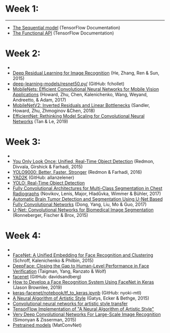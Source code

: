 # Week 1:
------
- [The Sequential model](https://www.tensorflow.org/guide/keras/sequential_model) (TensorFlow Documentation)
- [The Functional API](https://www.tensorflow.org/guide/keras/functional) (TensorFlow Documentation)

# Week 2:
-
- [Deep Residual Learning for Image Recognition](https://arxiv.org/abs/1512.03385) (He, Zhang, Ren & Sun, 2015)
- [deep-learning-models/resnet50.py/](https://github.com/fchollet/deep-learning-models/blob/master/resnet50.py) (GitHub: fchollet)
- [MobileNets: Efficient Convolutional Neural Networks for Mobile Vision Applications](https://arxiv.org/abs/1704.04861) (Howard, Zhu, Chen, Kalenichenko, Wang, Weyand, Andreetto, & Adam, 2017)
- [MobileNetV2: Inverted Residuals and Linear Bottlenecks](https://arxiv.org/abs/1801.04381) (Sandler, Howard, Zhu, Zhmoginov &Chen, 2018)
- [EfficientNet: Rethinking Model Scaling for Convolutional Neural Networks](https://arxiv.org/abs/1905.11946) (Tan & Le, 2019)

# Week 3:
-
- [You Only Look Once: Unified, Real-Time Object Detection](https://arxiv.org/abs/1506.02640) (Redmon, Divvala, Girshick & Farhadi, 2015)
- [YOLO9000: Better, Faster, Stronger](https://arxiv.org/abs/1612.08242) (Redmon & Farhadi, 2016)
- [YAD2K](https://github.com/allanzelener/YAD2K) (GitHub: allanzelener)
- [YOLO: Real-Time Object Detection](https://pjreddie.com/darknet/yolo/)
- [Fully Convolutional Architectures for Multi-Class Segmentation in Chest Radiographs](https://arxiv.org/abs/1701.08816) (Novikov, Lenis, Major, Hladůvka, Wimmer & Bühler, 2017)
- [Automatic Brain Tumor Detection and Segmentation Using U-Net Based Fully Convolutional Networks](https://arxiv.org/abs/1705.03820) (Dong, Yang, Liu, Mo & Guo, 2017)
- [U-Net: Convolutional Networks for Biomedical Image Segmentation](https://arxiv.org/abs/1505.04597) (Ronneberger, Fischer & Brox, 2015)

# Week 4:
-
- [FaceNet: A Unified Embedding for Face Recognition and Clustering](https://arxiv.org/pdf/1503.03832.pdf) (Schroff, Kalenichenko & Philbin, 2015)
- [DeepFace: Closing the Gap to Human-Level Performance in Face Verification](https://scontent-tpe1-1.xx.fbcdn.net/v/t39.8562-6/240890413_887772915161178_4705912772854439762_n.pdf?_nc_cat=109&ccb=1-5&_nc_sid=ad8a9d&_nc_ohc=H0jS2MgM1IMAX9Uz1Ug&_nc_ht=scontent-tpe1-1.xx&oh=00_AT9NnuErJ-OIc3TjudBtoVrVAXYP6c_wUUoVrhiJ9SP1pw&oe=6266F43F) (Taigman, Yang, Ranzato & Wolf)
- [facenet](https://github.com/davidsandberg/facenet) (GitHub: davidsandberg)
- [How to Develop a Face Recognition System Using FaceNet in Keras](https://machinelearningmastery.com/how-to-develop-a-face-recognition-system-using-facenet-in-keras-and-an-svm-classifier/) (Jason Brownlee, 2019)
- [keras-facenet/notebook/tf_to_keras.ipynb](https://github.com/nyoki-mtl/keras-facenet/blob/master/notebook/tf_to_keras.ipynb) (GitHub: nyoki-mtl)
- [A Neural Algorithm of Artistic Style](https://arxiv.org/abs/1508.06576) (Gatys, Ecker & Bethge, 2015)
- [Convolutional neural networks for artistic style transfer](https://harishnarayanan.org/writing/artistic-style-transfer/)
- [TensorFlow Implementation of "A Neural Algorithm of Artistic Style"](http://www.chioka.in/tensorflow-implementation-neural-algorithm-of-artistic-style)
- [Very Deep Convolutional Networks For Large-Scale Image Recognition](https://arxiv.org/pdf/1409.1556.pdf) (Simonyan & Zisserman, 2015)
- [Pretrained models](https://www.vlfeat.org/matconvnet/pretrained/) (MatConvNet)
